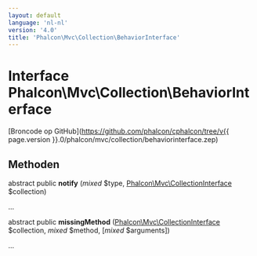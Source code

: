 ```yaml
---
layout: default
language: 'nl-nl'
version: '4.0'
title: 'Phalcon\Mvc\Collection\BehaviorInterface'
---
```

# Interface **Phalcon\Mvc\Collection\BehaviorInterface**

[Broncode op GitHub](https://github.com/phalcon/cphalcon/tree/v{{ page.version }}.0/phalcon/mvc/collection/behaviorinterface.zep)

## Methoden

abstract public **notify** (*mixed* $type, [Phalcon\Mvc\CollectionInterface](Phalcon_Mvc_CollectionInterface) $collection)

...

abstract public **missingMethod** ([Phalcon\Mvc\CollectionInterface](Phalcon_Mvc_CollectionInterface) $collection, *mixed* $method, [*mixed* $arguments])

...